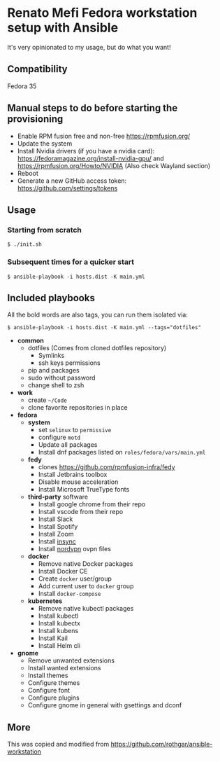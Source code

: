# Renato Mefi Fedora workstation setup with Ansible

It's very opinionated to my usage, but do what you want!

## Compatibility

Fedora 35

## Manual steps to do before starting the provisioning

- Enable RPM fusion free and non-free https://rpmfusion.org/
- Update the system
- Install Nvidia drivers (if you have a nvidia card): https://fedoramagazine.org/install-nvidia-gpu/ and https://rpmfusion.org/Howto/NVIDIA (Also check Wayland section)
- Reboot
- Generate a new GitHub access token: https://github.com/settings/tokens

## Usage

### Starting from scratch

```console
$ ./init.sh
```

### Subsequent times for a quicker start

```console
$ ansible-playbook -i hosts.dist -K main.yml
```

## Included playbooks

All the bold words are also tags, you can run them isolated via:

```console
$ ansible-playbook -i hosts.dist -K main.yml --tags="dotfiles"
```

- **common**
  - dotfiles (Comes from cloned dotfiles repository)
    - Symlinks
    - ssh keys permissions
  - pip and packages
  - sudo without password
  - change shell to zsh
- **work**
  - create `~/Code`
  - clone favorite repositories in place
- **fedora**
  - **system**
    - set `selinux` to `permissive`
    - configure `motd`
    - Update all packages
    - Install dnf packages listed on `roles/fedora/vars/main.yml`
  - **fedy**
    - clones https://github.com/rpmfusion-infra/fedy
    - Install Jetbrains toolbox
    - Disable mouse acceleration
    - Install Microsoft TrueType fonts
  - **third-party** software
    - Install google chrome from their repo
    - Install vscode from their repo
    - Install Slack
    - Install Spotify
    - Install Zoom
    - Install [insync](https://www.insynchq.com/)
    - Install [nordvpn](https://nordvpn.com/) ovpn files
  - **docker**
    - Remove native Docker packages
    - Install Docker CE
    - Create `docker` user/group
    - Add current user to `docker` group
    - Install `docker-compose`
  - **kubernetes**
    - Remove native kubectl packages
    - Install kubectl
    - Install kubectx
    - Install kubens
    - Install Kail
    - Install Helm cli
- **gnome**
  - Remove unwanted extensions
  - Install wanted extensions
  - Install themes
  - Configure themes
  - Configure font
  - Configure plugins
  - Configure gnome in general with gsettings and dconf

## More

This was copied and modified from https://github.com/rothgar/ansible-workstation
